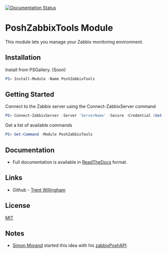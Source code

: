 <!--[![Build status](https://ci.appveyor.com/api/projects/status/aovgv1lycoj6ius8/branch/master?svg=true)](https://ci.appveyor.com/project/gerane/vscodeextensions/branch/master)-->
[![Documentation Status](https://readthedocs.org/projects/poshzabbixtools/badge/?version=latest)](http://poshzabbixtools.readthedocs.io/en/latest/?badge=latest)

# PoshZabbixTools Module

This module lets you manage your Zabbix monitoring environment.

## Installation

Install from PSGallery. (Soon)

```powershell
PS> Install-Module -Name PoshZabbixTools
```

## Getting Started

Connect to the Zabbix server using the Connect-ZabbixServer command

```powershell
PS> Connect-ZabbixServer -Server 'ServerName' -Secure -Credential (Get-Credential)
```

Get a list of available commands

```powershell
PS> Get-Command -Module PoshZabbixTools
```

## Documentation

* Full documentation is available in [ReadTheDocs](http://poshzabbixtools.readthedocs.io/en/latest/) format.

## Links

- Github - [Trent Willingham](https://github.com/twillin912)


## License

[MIT](LICENSE)


## Notes

* [Simon Morand](https://github.com/simnyc) started this idea with his [zabbixPoshAPI](https://github.com/simnyc/zabbixPoshAPI).


